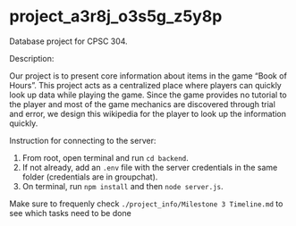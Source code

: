 ﻿# project_a3r8j_o3s5g_z5y8p

Database project for CPSC 304.

Description:

Our project is to present core information about items in the game “Book of Hours”. This project acts as a centralized place where players can quickly look up data while playing the game. Since the game provides no tutorial to the player and most of the game mechanics are discovered through trial and error, we design this wikipedia for the player to look up the information quickly.

Instruction for connecting to the server:

1. From root, open terminal and run `cd backend`.
2. If not already, add an `.env` file with the server credentials in the same folder (credentials are in groupchat).
3. On terminal, run `npm install` and then `node server.js`.

Make sure to frequenly check `./project_info/Milestone 3 Timeline.md` to see which tasks need to be done